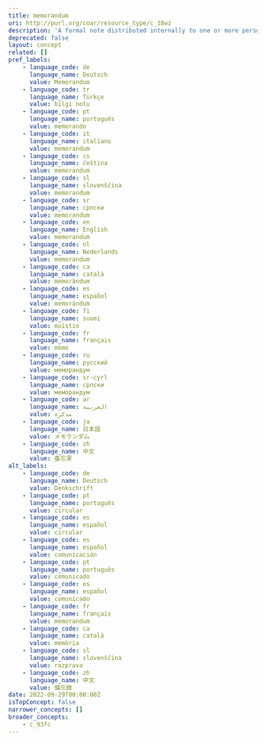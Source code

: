 ```yaml
---
title: memorandum
uri: http://purl.org/coar/resource_type/c_18wz
description: 'A formal note distributed internally to one or more persons in a company, agency, organization, or institution, with a header indicating the date it was sent and stating to whom it is addressed (To:), from whom it is sent (From:), and the subject of the text (Re:). Unlike a letter, a memo does not require a full salutation or signature at the end of the text--the sender may simply initial his or her name in the header. [Source: https://products.abc-clio.com/ODLIS/odlis_m.aspx#memorandum]'
deprecated: false
layout: concept
related: []
pref_labels:
    - language_code: de
      language_name: Deutsch
      value: Memorandum
    - language_code: tr
      language_name: Türkçe
      value: bilgi notu
    - language_code: pt
      language_name: português
      value: memorando
    - language_code: it
      language_name: italiano
      value: memorandum
    - language_code: cs
      language_name: čeština
      value: memorandum
    - language_code: sl
      language_name: slovenščina
      value: memorandum
    - language_code: sr
      language_name: српски
      value: memorandum
    - language_code: en
      language_name: English
      value: memorandum
    - language_code: nl
      language_name: Nederlands
      value: memorandum
    - language_code: ca
      language_name: català
      value: memoràndum
    - language_code: es
      language_name: español
      value: memorándum
    - language_code: fi
      language_name: suomi
      value: muistio
    - language_code: fr
      language_name: français
      value: mémo
    - language_code: ru
      language_name: русский
      value: меморандум
    - language_code: sr-cyrl
      language_name: српски
      value: меморандум
    - language_code: ar
      language_name: العربية
      value: مذكرة
    - language_code: ja
      language_name: 日本語
      value: メモランダム
    - language_code: zh
      language_name: 中文
      value: 备忘录
alt_labels:
    - language_code: de
      language_name: Deutsch
      value: Denkschrift
    - language_code: pt
      language_name: português
      value: circular
    - language_code: es
      language_name: español
      value: circular
    - language_code: es
      language_name: español
      value: comunicación
    - language_code: pt
      language_name: português
      value: comunicado
    - language_code: es
      language_name: español
      value: comunicado
    - language_code: fr
      language_name: français
      value: memorandum
    - language_code: ca
      language_name: català
      value: memòria
    - language_code: sl
      language_name: slovenščina
      value: razprava
    - language_code: zh
      language_name: 中文
      value: 備忘錄
date: 2022-09-29T00:00:00Z
isTopConcept: false
narrower_concepts: []
broader_concepts:
    - c_93fc
---
```



